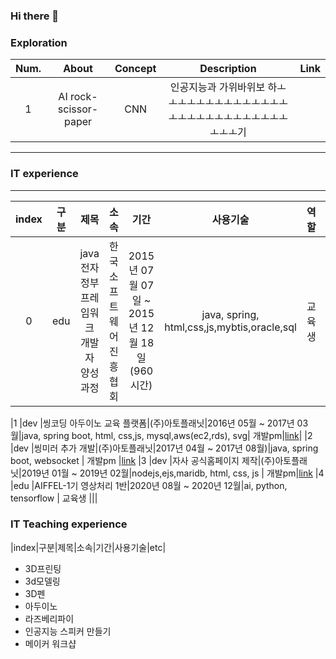 ### Hi there 👋


### Exploration


| Num. |    About                                   | Concept        | Description                                      | Link        |
| :---------:  | :-----------:                                | :-------------------: | :-------------------:                         |  -------------------: |
| 1 | AI rock-scissor-paper              | CNN                | 인공지능과 가위바위보 하ㅗㅗㅗㅗㅗㅗㅗㅗㅗㅗㅗㅗㅗㅗㅗㅗㅗㅗㅗㅗㅗㅗㅗㅗㅗㅗㅗㅗㅗㅗ기           |      |

-----
### IT experience
-----
| index | 구분 | 제목 | 소속 | 기간 | 사용기술 | 역할 | etc|
|:-----:|:----:|:----:|:---:|:---:|:-------:|:---------:|:---------:|
|0      |edu   |java 전자정부 프레임워크 개발자 양성과정|한국소프트웨어진흥협회|2015년 07월 07일 ~ 2015년 12월 18일(960시간)|java, spring, html,css,js,mybtis,oracle,sql| 교육생 |[link](https://github.com/ittapa/Tippingpoint)|

|1     |dev   |씽코딩 아두이노 교육 플랫폼|(주)아토플래닛|2016년 05월 ~ 2017년 03월|java, spring boot, html, css,js, mysql,aws(ec2,rds), svg| 개발pm|[link](https://thingcoding.com/)| 
|2     |dev   |씽미러 추가 개발|(주)아토플래닛|2017년 04월 ~ 2017년 08월)|java, spring boot, websocket | 개발pm |[link](https://thingcoding.com/)
|3     |dev   |자사 공식홈페이지 제작|(주)아토플래닛|2019년 01월 ~ 2019년 02월|nodejs,ejs,maridb, html, css, js | 개발pm|[link](https://ato-planet.com/)
|4     |edu    |AIFFEL-1기 영상처리 1반|2020년 08월 ~ 2020년 12월|ai, python, tensorflow | 교육생 |||


### IT Teaching experience
|index|구분|제목|소속|기간|사용기술|etc|
- 3D프린팅
- 3d모델링
- 3D펜
- 아두이노
- 라즈베리파이
- 인공지능 스피커 만들기
- 메이커 워크샵

<!--
**ittapa/ittapa** is a ✨ _special_ ✨ repository because its `README.md` (this file) appears on your GitHub profile.






Here are some ideas to get you started:

- 🔭 I’m currently working on ...
- 🌱 I’m currently learning ...
- 👯 I’m looking to collaborate on ...
- 🤔 I’m looking for help with ...
- 💬 Ask me about ...
- 📫 How to reach me: ...
- 😄 Pronouns: ...
- ⚡ Fun fact: ...
-->

